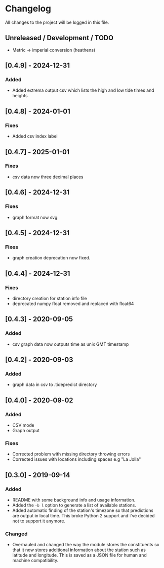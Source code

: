 # Changelog
All changes to the project will be logged in this file.

## Unreleased / Development / TODO
* Metric -> imperial conversion (heathens)

## [0.4.9] - 2024-12-31
### Added
* Added extrema output csv which lists the high and low tide times and heights

## [0.4.8] - 2024-01-01
### Fixes
* Added csv index label

## [0.4.7] - 2025-01-01
### Fixes
* csv data now three decimal places

## [0.4.6] - 2024-12-31
### Fixes
* graph format now svg

## [0.4.5] - 2024-12-31
### Fixes
* graph creation deprecation now fixed.

## [0.4.4] - 2024-12-31
### Fixes
* directory creation for station info file
* deprecated numpy float removed and replaced with float64

## [0.4.3] - 2020-09-05
### Added
* csv graph data now outputs time as unix GMT timestamp

## [0.4.2] - 2020-09-03
### Added
* graph data in csv to .tidepredict directory

## [0.4.0] - 2020-09-02
### Added
* CSV mode
* Graph output
### Fixes
* Corrected problem with missing directory throwing errors
* Corrected issues with locations including spaces e.g "La Jolla"

## [0.3.0] - 2019-09-14
### Added
* README with some background info and usage information.
* Added the `-b l` option to generate a list of available stations.
* Added automatic finding of the station's timezone so that predictions are output in local time. This broke Python 2 support and I've decided not to support it anymore.
### Changed
* Overhauled and changed the way the module stores the constituents so that it now stores additional information about the station such as latitude and longitude. This is saved as a JSON file for human and machine compatibility.

